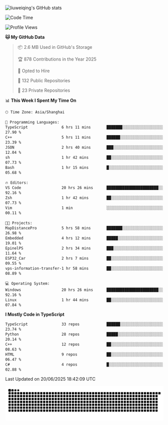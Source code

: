 ![liuweiqing's GitHub stats](https://github-readme-stats.vercel.app/api?username=14790897&show_icons=true&locale=cn&include_all_commits=true&count_private=true)

<!--START_SECTION:waka-->
![Code Time](http://img.shields.io/badge/Code%20Time-2%2C242%20hrs%2030%20mins-blue)

![Profile Views](http://img.shields.io/badge/Profile%20Views-14-blue)

**🐱 My GitHub Data** 

> 📦 2.6 MB Used in GitHub's Storage 
 > 
> 🏆 878 Contributions in the Year 2025
 > 
> 💼 Opted to Hire
 > 
> 📜 132 Public Repositories 
 > 
> 🔑 23 Private Repositories 
 > 
📊 **This Week I Spent My Time On** 

```text
🕑︎ Time Zone: Asia/Shanghai

💬 Programming Languages: 
TypeScript               6 hrs 11 mins       ███████░░░░░░░░░░░░░░░░░░   27.90 % 
C++                      5 hrs 11 mins       ██████░░░░░░░░░░░░░░░░░░░   23.39 % 
JSON                     2 hrs 40 mins       ███░░░░░░░░░░░░░░░░░░░░░░   12.04 % 
sh                       1 hr 42 mins        ██░░░░░░░░░░░░░░░░░░░░░░░   07.73 % 
Bash                     1 hr 15 mins        █░░░░░░░░░░░░░░░░░░░░░░░░   05.68 % 

🔥 Editors: 
VS Code                  20 hrs 26 mins      ███████████████████████░░   92.16 % 
Zsh                      1 hr 42 mins        ██░░░░░░░░░░░░░░░░░░░░░░░   07.73 % 
Vim                      1 min               ░░░░░░░░░░░░░░░░░░░░░░░░░   00.11 % 

🐱‍💻 Projects: 
MapDistancePro           5 hrs 58 mins       ███████░░░░░░░░░░░░░░░░░░   26.98 % 
Embedded                 4 hrs 12 mins       █████░░░░░░░░░░░░░░░░░░░░   19.01 % 
EpinelPS                 2 hrs 34 mins       ███░░░░░░░░░░░░░░░░░░░░░░   11.64 % 
ESP32_Car                2 hrs 7 mins        ██░░░░░░░░░░░░░░░░░░░░░░░   09.55 % 
vps-information-transfer-1 hr 58 mins        ██░░░░░░░░░░░░░░░░░░░░░░░   08.89 % 

💻 Operating System: 
Windows                  20 hrs 26 mins      ███████████████████████░░   92.16 % 
Linux                    1 hr 44 mins        ██░░░░░░░░░░░░░░░░░░░░░░░   07.84 % 
```

**I Mostly Code in TypeScript** 

```text
TypeScript               33 repos            ██████░░░░░░░░░░░░░░░░░░░   23.74 % 
Python                   28 repos            █████░░░░░░░░░░░░░░░░░░░░   20.14 % 
C++                      12 repos            ██░░░░░░░░░░░░░░░░░░░░░░░   08.63 % 
HTML                     9 repos             ██░░░░░░░░░░░░░░░░░░░░░░░   06.47 % 
C#                       4 repos             █░░░░░░░░░░░░░░░░░░░░░░░░   02.88 % 
```




 Last Updated on 20/06/2025 18:42:09 UTC
<!--END_SECTION:waka-->

<picture>
  <source media="(prefers-color-scheme: dark)" srcset="https://raw.githubusercontent.com/14790897/14790897/output/github-contribution-grid-snake-dark.svg" />
  <source media="(prefers-color-scheme: light)" srcset="https://raw.githubusercontent.com/14790897/14790897/output/github-contribution-grid-snake.svg" />
  <img alt="github-snake" src="https://raw.githubusercontent.com/14790897/14790897/output/github-contribution-grid-snake.svg" />
</picture>
